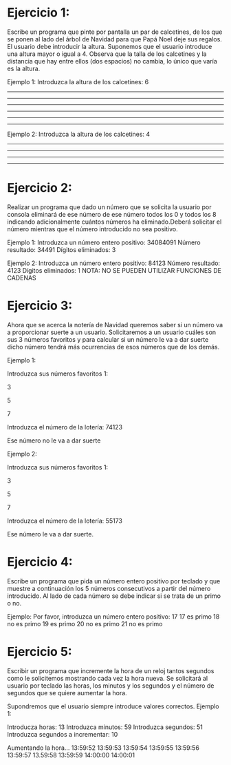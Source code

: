 # Ejercicio 1:
Escribe un programa que pinte por pantalla un par de calcetines, de los que se ponen al lado del árbol de Navidad para que Papá Noel deje sus regalos.
El usuario debe introducir la altura. Suponemos que el usuario introduce una altura mayor o igual a 4. Observa que la talla de los calcetines y la distancia
que hay entre ellos (dos espacios) no cambia, lo único que varía es la altura.

Ejemplo 1:
Introduzca la altura de los calcetines: 6

***      ***
***      ***
***      ***
***      ***
******  ******
******  ******


Ejemplo 2:
Introduzca la altura de los calcetines: 4


***      ***
***      ***
******  ******
******  ******


# Ejercicio 2:
Realizar un programa que dado un número que se solicita la usuario por consola eliminará de ese número de ese número 
todos los 0 y todos los 8 indicando adicionalmente cuántos números ha eliminado.Deberá solicitar el número mientras que
el número introducido no sea positivo.

Ejemplo 1:
Introduzca un número entero positivo: 34084091
Número resultado: 34491
Dígitos eliminados: 3

Ejemplo 2:
Introduzca un número entero positivo: 84123
Número resultado: 4123
Dígitos eliminados: 1
NOTA: NO SE PUEDEN UTILIZAR FUNCIONES DE CADENAS
# Ejercicio 3:
Ahora que se acerca la notería de Navidad queremos saber si un número va a proporcionar suerte a un usuario. Solicitaremos a un usuario cuáles son sus 3 números favoritos y para calcular  si un número le va a dar suerte dicho número tendrá más ocurrencias de esos números que de los demás.

Ejemplo 1:

Introduzca sus números favoritos 1:

3

5

7

Introduzca el número de la lotería: 74123

Ese número no le va a dar suerte

Ejemplo 2:

Introduzca sus números favoritos 1:

3

5

7

Introduzca el número de la lotería: 55173

Ese número le va a dar suerte.

# Ejercicio 4:

Escribe un programa que pida un número entero positivo por teclado y que
muestre a continuación los 5 números consecutivos a partir del número
introducido. Al lado de cada número se debe indicar si se trata de un primo
o no.

Ejemplo:
Por favor, introduzca un número entero positivo: 17
17 es primo
18 no es primo
19 es primo
20 no es primo
21 no es primo
# Ejercicio 5:
Escribir un programa que incremente la hora de un reloj tantos segundos como le solicitemos mostrando cada vez la hora nueva.
Se solicitará al usuario por teclado las horas, los minutos y los segundos y el número de segundos que se quiere aumentar la hora.

Supondremos que el usuario siempre introduce valores correctos.
Ejemplo 1:

Introducza horas: 13
Introduzca minutos: 59
Introduzca segundos: 51
Introduzca segundos a incrementar: 10

Aumentando la hora...
13:59:52
13:59:53
13:59:54
13:59:55
13:59:56
13:59:57
13.59:58
13:59:59
14:00:00
14:00:01
